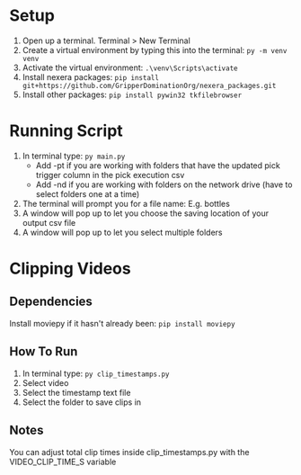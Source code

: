 # Setup
1) Open up a terminal. Terminal > New Terminal
2) Create a virtual environment by typing this into the terminal: ```py -m venv venv```
3) Activate the virtual environment: ```.\venv\Scripts\activate```
4) Install nexera packages: ```pip install git+https://github.com/GripperDominationOrg/nexera_packages.git```
5) Install other packages: ```pip install pywin32 tkfilebrowser```

# Running Script
1) In terminal type: ```py main.py```
    - Add -pt if you are working with folders that have the updated pick trigger column in the pick execution csv
    - Add -nd if you are working with folders on the network drive (have to select folders one at a time)
2) The terminal will prompt you for a file name: E.g. bottles
3) A window will pop up to let you choose the saving location of your output csv file
4) A window will pop up to let you select multiple folders

# Clipping Videos
## Dependencies
Install moviepy if it hasn't already been: ```pip install moviepy```


## How To Run
1) In terminal type: ```py clip_timestamps.py```
2) Select video
3) Select the timestamp text file
4) Select the folder to save clips in

## Notes
You can adjust total clip times inside clip_timestamps.py with the VIDEO_CLIP_TIME_S variable
